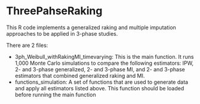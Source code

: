 # ThreePahseRaking
This R code implements a generalized raking and multiple imputation approaches to be applied in 3-phase studies.

There are 2 files:
- 3ph_Weibull_withRakingMI_timevarying: This is the main function. It runs 1,000 Monte Carlo simulations to compare the following estimators: IPW, 2- and 3-phase generalized, 2- and 3-phase MI, and 2- and 3-phase estimators that combined generalized raking and MI.
- functions_simulation: A set of functions that are used to generate data and apply all estimators listed above. This function should be loaded before running the main function
